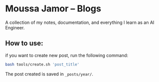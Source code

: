 # Moussa Jamor – Blogs

A collection of my notes, documentation, and everything I learn as an AI Engineer.


## How to use:

if you want to create new post, run the following command:

```bash
bash tools/create.sh 'post_title'
```

The post created is saved in `_posts/year/`.